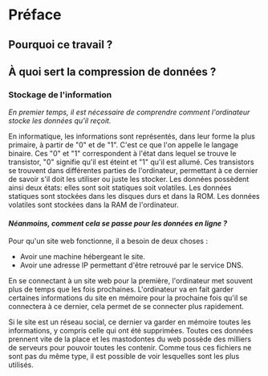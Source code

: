 # Préface
## Pourquoi ce travail ?
## À quoi sert la compression de données ?
### Stockage de l'information
*En premier temps, il est nécessaire de comprendre comment l'ordinateur stocke les données qu'il reçoit.*

En informatique, les informations sont représentés, dans leur forme la plus primaire, à partir de "0" et de "1". C'est ce que l'on appelle le langage binaire. Ces "0" et "1" correspondent à l'état dans lequel se trouve le transistor, "0" signifie qu'il est éteint et "1" qu'il est allumé. Ces transistors se trouvent dans différentes parties de l'ordinateur, permettant à ce dernier de savoir s'il doit les utiliser ou juste les stocker. Les données possèdent ainsi deux états: elles sont soit statiques soit volatiles. Les données statiques sont stockées dans les disques durs et dans la ROM. Les données volatiles sont stockées dans la RAM de l'ordinateur.
#### *Néanmoins, comment cela se passe pour les données en ligne ?*
Pour qu'un site web fonctionne, il a besoin de deux choses :
* Avoir une machine hébergeant le site.
* Avoir une adresse IP permettant d'être retrouvé par le service DNS.

En se connectant à un site web pour la première, l'ordinateur met souvent plus de temps que les fois prochaines. L'ordinateur va en fait garder certaines informations du site en mémoire pour la prochaine fois qu'il se connectera à ce dernier, cela permet de se connecter plus rapidement.

Si le site est un réseau social, ce dernier va garder en mémoire toutes les informations, y compris celle qui ont été supprimées. Toutes ces données prennent vite de la place et les mastodontes du web possède des milliers de serveurs pour pouvoir toutes les contenir. Comme tous ces fichiers ne sont pas du même type, il est possible de voir lesquelles sont les plus utilisés. 